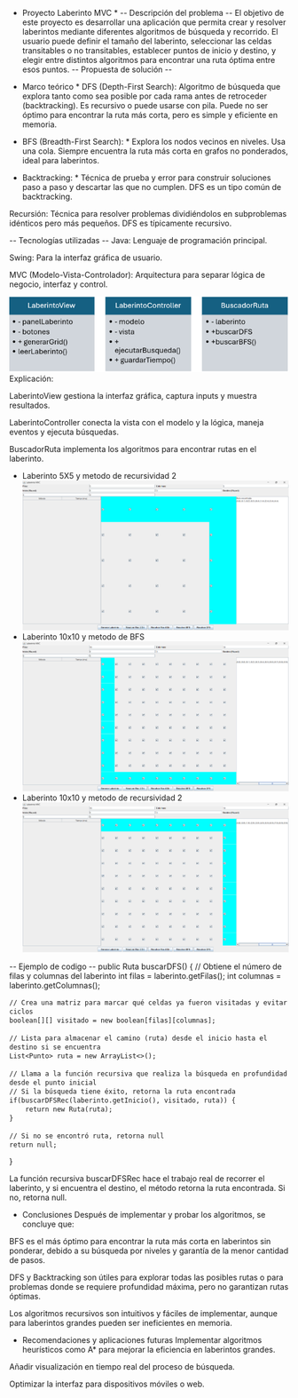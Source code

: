 * Proyecto Laberinto MVC *
-- Descripción del problema --
El objetivo de este proyecto es desarrollar una aplicación que permita crear y resolver laberintos mediante diferentes algoritmos de búsqueda y recorrido. El usuario puede definir el tamaño del laberinto, seleccionar las celdas transitables o no transitables, establecer puntos de inicio y destino, y elegir entre distintos algoritmos para encontrar una ruta óptima entre esos puntos. 
-- Propuesta de solución --
* Marco teórico *
DFS (Depth-First Search):
Algoritmo de búsqueda que explora tanto como sea posible por cada rama antes de retroceder (backtracking). Es recursivo o puede usarse con pila. Puede no ser óptimo para encontrar la ruta más corta, pero es simple y eficiente en memoria.

* BFS (Breadth-First Search): *
Explora los nodos vecinos en niveles. Usa una cola. Siempre encuentra la ruta más corta en grafos no ponderados, ideal para laberintos.

* Backtracking: *
Técnica de prueba y error para construir soluciones paso a paso y descartar las que no cumplen. DFS es un tipo común de backtracking.

Recursión:
Técnica para resolver problemas dividiéndolos en subproblemas idénticos pero más pequeños. DFS es típicamente recursivo.

-- Tecnologías utilizadas -- 
Java: Lenguaje de programación principal.

Swing: Para la interfaz gráfica de usuario.

MVC (Modelo-Vista-Controlador): Arquitectura para separar lógica de negocio, interfaz y control.

![alt text](image.png)
Explicación:

LaberintoView gestiona la interfaz gráfica, captura inputs y muestra resultados.

LaberintoController conecta la vista con el modelo y la lógica, maneja eventos y ejecuta búsquedas.

BuscadorRuta implementa los algoritmos para encontrar rutas en el laberinto.
* Laberinto 5X5 y metodo de recursividad 2 
![alt text](image-1.png)
* Laberinto 10x10 y metodo de BFS
![alt text](image-2.png)
* Laberinto 10x10 y metodo de recursividad 2 
![alt text](image-3.png)
 
 -- Ejemplo de codigo -- 
public Ruta buscarDFS() {
    // Obtiene el número de filas y columnas del laberinto
    int filas = laberinto.getFilas();
    int columnas = laberinto.getColumnas();

    // Crea una matriz para marcar qué celdas ya fueron visitadas y evitar ciclos
    boolean[][] visitado = new boolean[filas][columnas];

    // Lista para almacenar el camino (ruta) desde el inicio hasta el destino si se encuentra
    List<Punto> ruta = new ArrayList<>();

    // Llama a la función recursiva que realiza la búsqueda en profundidad desde el punto inicial
    // Si la búsqueda tiene éxito, retorna la ruta encontrada
    if(buscarDFSRec(laberinto.getInicio(), visitado, ruta)) {
        return new Ruta(ruta);
    }

    // Si no se encontró ruta, retorna null
    return null;
}

La función recursiva buscarDFSRec hace el trabajo real de recorrer el laberinto, y si encuentra el destino, el método retorna la ruta encontrada. Si no, retorna null.
* Conclusiones
Después de implementar y probar los algoritmos, se concluye que:

BFS es el más óptimo para encontrar la ruta más corta en laberintos sin ponderar, debido a su búsqueda por niveles y garantía de la menor cantidad de pasos.

DFS y Backtracking son útiles para explorar todas las posibles rutas o para problemas donde se requiere profundidad máxima, pero no garantizan rutas óptimas.

Los algoritmos recursivos son intuitivos y fáciles de implementar, aunque para laberintos grandes pueden ser ineficientes en memoria.

* Recomendaciones y aplicaciones futuras
Implementar algoritmos heurísticos como A* para mejorar la eficiencia en laberintos grandes.

Añadir visualización en tiempo real del proceso de búsqueda.

Optimizar la interfaz para dispositivos móviles o web.